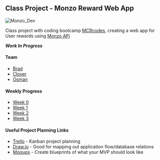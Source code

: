 ## Class Project - Monzo Reward Web App

![Monzo_Dev](https://mondoimages.s3.amazonaws.com/logos/monzo-horizontal-darkBg-gt100px.svg)

Class project with coding bootcamp [MCRcodes](https://github.com/MCRcodes), creating a web app for User rewards using [Monzo APi](https://developers.monzo.com/)

___Work In Progress___

#### Team
- [Brad](https://github.com/bradlead)
- [Clover](https://github.com/cloverc)
- [Osman](https://github.com/SharifCoding)

#### Weekly Progress
- [Week 0](./Week_0/README.md)
- [Week 1](./Week_1/README.md)
- [Week 2](./Week_2/README.md)
- [Week 3](./Week_3/README.md)

#### Useful Project Planning Links
* [Trello](https://www.trello.com) - Kanban project planning
* [Draw.io](https://www.draw.io) - Good for mapping out application flow/database relations
* [Moqups](https://moqups.com/) - Create blueprints of what your MVP should look like
